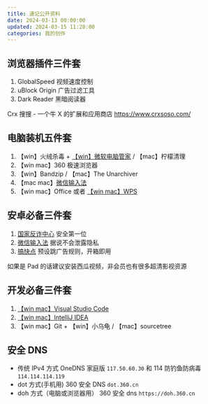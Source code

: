 ```yaml
---
title: 速记公开资料
date: 2024-03-13 00:00:00
updated: 2024-03-15 11:28:00
categories: 我的创作
---
```


## 浏览器插件三件套

1. GlobalSpeed 视频速度控制
2. uBlock Origin 广告过滤工具
3. Dark Reader 黑暗阅读器

Crx 搜搜 - 一个牛 X 的扩展和应用商店
<https://www.crxsoso.com/>

## 电脑装机五件套

1. 【win】火绒杀毒 + [【win】微软电脑管家](https://pcmanager.microsoft.com/zh-cn) / 【mac】柠檬清理
2. 【win mac】360 极速浏览器
3. 【win】Bandzip / 【mac】The Unarchiver
4. 【mac mac】[微信输入法](https://z.weixin.qq.com/)
5. 【win mac】Office 或者 [【win mac】WPS](https://www.wps.cn/)

## 安卓必备三件套

1. [国家反诈中心](https://sj.qq.com/appdetail/com.hicorenational.antifraud) 安全第一位
2. [微信输入法](https://z.weixin.qq.com/) 据说不会泄露隐私
3. [搞快点](https://gkd.li/guide/) 预设跳广告规则，开箱即用

如果是 Pad 的话建议安装西瓜视频，非会员也有很多超清影视资源

## 开发必备三件套

1. [【win mac】Visual Studio Code](https://code.visualstudio.com/)
2. [【win mac】IntelliJ IDEA](https://www.jetbrains.com/idea/)
3. 【win mac】Git + 【win】小乌龟 / 【mac】sourcetree

## 安全 DNS

* 传统 IPv4 方式 OneDNS 家庭版 `117.50.60.30` 和 114 防钓鱼防病毒 `114.114.114.119`
* dot 方式(手机用) 360 安全 DNS `dot.360.cn`
* doh 方式（电脑或浏览器用） 360 安全 dns `https://doh.360.cn`
